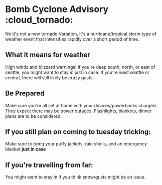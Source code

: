 # Bomb Cyclone Advisory :cloud_tornado:

No it's not a new tornado Variation, it's a hurricane/tropical storm type of weather event that intensifies rapidly over a short period of time.

## What it means for weather

High winds and blizzard warnings! If you're deep south, north, or east of seattle, you might want to stay in just in case. If you're west seattle or central, there will still likely be crazy gusts.

## Be Prepared

Make sure you're all set at home with your devices/powerbanks charged. They expect there may be power outages. Flashlights, blankets, dinner plans are to be considered.

## If you still plan on coming to tuesday tricking:

Make sure to bring your puffy jackets, rain shells, and an emergency blanket **just in case**

## If you're travelling from far:

You might want to stay in if you think snow/gusts might be an issue.
